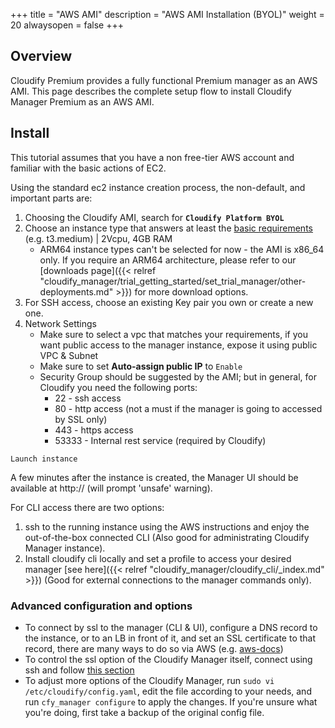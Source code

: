 +++
title = "AWS AMI"
description = "AWS AMI Installation (BYOL)"
weight = 20
alwaysopen = false
+++

## Overview
Cloudify Premium provides a fully functional Premium manager as an AWS AMI. This page describes the complete setup flow to install Cloudify Manager Premium as an AWS AMI.


## Install

This tutorial assumes that you have a non free-tier AWS account and familiar with the basic actions of EC2.

Using the standard ec2 instance creation process, the non-default, and important parts are:
1. Choosing the Cloudify AMI, search for **`Cloudify Platform BYOL`**
2. Choose an instance type that answers at least the [basic requirements](https://docs.cloudify.co/latest/install_maintain/installation/prerequisites/) (e.g. t3.medium) | 2Vcpu, 4GB RAM
   - ARM64 instance types can't be selected for now - the AMI is x86_64 only. If you require an ARM64 architecture, please refer to our [downloads page]({{< relref "cloudify_manager/trial_getting_started/set_trial_manager/other-deployments.md" >}}) for more download options.
3. For SSH access, choose an existing Key pair you own or create a new one.
4. Network Settings
   - Make sure to select a vpc that matches your requirements, if you want public access to the manager instance, expose it using public VPC & Subnet
   - Make sure to set **Auto-assign public IP** to `Enable`
   - Security Group should be suggested by the AMI; but in general, for Cloudify you need the following ports:
     - 22 - ssh access
     - 80 - http access (not a must if the manager is going to accessed by SSL only)
     - 443 - https access
     - 53333 - Internal rest service (required by Cloudify)

`Launch instance`

A few minutes after the instance is created, the Manager UI should be available at http://<instance-public-ip> (will prompt 'unsafe' warning).

For CLI access there are two options:
1. ssh to the running instance using the AWS instructions and enjoy the out-of-the-box connected CLI (Also good for administrating Cloudify Manager instance).
2. Install cloudify cli locally and set a profile to access your desired manager [see here]({{< relref "cloudify_manager/cloudify_cli/_index.md" >}}) (Good for external connections to the manager commands only).

### Advanced configuration and options ###
- To connect by ssl to the manager (CLI & UI), configure a DNS record to the instance, or to an LB in front of it, and set an SSL certificate to that record, there are many ways to do so via AWS (e.g. [aws-docs](https://docs.aws.amazon.com/cloudhsm/latest/userguide/ssl-offload-linux.html))
- To control the ssl option of the Cloudify Manager itself, connect using ssh and follow [this section](https://docs.cloudify.co/latest/cloudify_manager/architecture/security/communication/#ssl-mode-for-external-communication)
- To adjust more options of the Cloudify Manager, run `sudo vi /etc/cloudify/config.yaml`, edit the file according to your needs, and run `cfy_manager configure` to apply the changes. If you're unsure what you're doing, first take a backup of the original config file.

